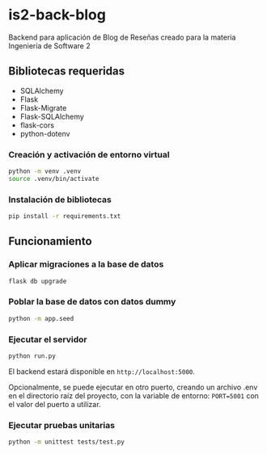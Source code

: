 # is2-back-blog
Backend para aplicación de Blog de Reseñas creado para la materia Ingeniería de Software 2

## Bibliotecas requeridas
- SQLAlchemy
- Flask
- Flask-Migrate
- Flask-SQLAlchemy
- flask-cors
- python-dotenv

### Creación y activación de entorno virtual
```sh
python -m venv .venv
source .venv/bin/activate
```

### Instalación de bibliotecas
```sh
pip install -r requirements.txt
```

## Funcionamiento

### Aplicar migraciones a la base de datos

```sh
flask db upgrade
```

### Poblar la base de datos con datos dummy

```sh
python -m app.seed
```

### Ejecutar el servidor

```sh
python run.py
```

El backend estará disponible en `http://localhost:5000`.

Opcionalmente, se puede ejecutar en otro puerto, creando un archivo .env en el directorio raíz del proyecto, con la variable de entorno: `PORT=5001` con el valor del puerto a utilizar.

### Ejecutar pruebas unitarias


```sh
python -m unittest tests/test.py
```
